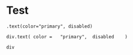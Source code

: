 # Test

```pug
.text(color="primary", disabled)
```

<!-- prettier-ignore -->
```pug
div.text( color =   "primary",  disabled    )
```

```pug
div
```
